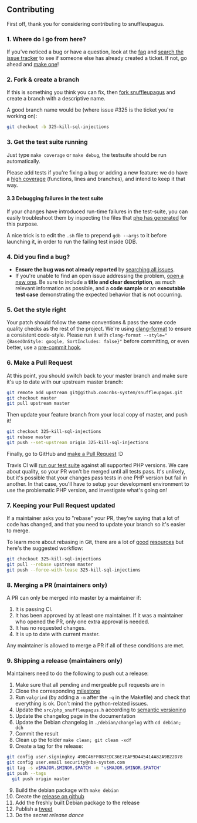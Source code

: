 ## Contributing

First off, thank you for considering contributing to snuffleupagus.

### 1. Where do I go from here?

If you've noticed a bug or have a question,
look at the [faq](https://snuffleupagus.readthedocs.io/faq.html) and
[search the issue tracker](https://github.com/nbs-system/snuffleupagus/issues)
to see if someone else has already created a ticket. If not, go ahead and
[make one](https://github.com/nbs-system/snuffleupagus/issues/new)!

### 2. Fork & create a branch

If this is something you think you can fix,
then [fork snuffleupagus](https://help.github.com/articles/fork-a-repo) and
create a branch with a descriptive name.

A good branch name would be (where issue #325 is the ticket you're working on):

```sh
git checkout -b 325-kill-sql-injections
```

### 3. Get the test suite running

Just type `make coverage` or `make debug`, the testsuite should be run
automatically.

Please add tests if you're fixing a bug or adding a new feature: we do have a
[high coverage](https://coveralls.io/github/nbs-system/snuffleupagus?branch=master)
(functions, lines and branches), and intend to keep it that way.

#### 3.3 Debugging failures in the test suite

If your changes have introduced run-time failures in the test-suite, you can
easily troubleshoot them by inspecting the files that
[php has generated](https://qa.php.net/write-test.php#analyzing-failing-tests)
for this purpose.

A nice trick is to edit the `.sh` file to prepend `gdb --args` to it before
launching it, in order to run the failing test inside GDB.


### 4. Did you find a bug?

* **Ensure the bug was not already reported** by
  [searching all issues](https://github.com/nbs-system/snuffleupagus/issues?q=).
* If you're unable to find an open issue addressing the problem,
  [open a new one](https://github.com/nbs-system/snuffleupagus/issues/new).
  Be sure to include a **title and clear description**,
  as much relevant information as possible, and a **code sample**
  or an **executable test case** demonstrating the expected behavior that is not
  occurring.


### 5. Get the style right

Your patch should follow the same conventions & pass the same code quality
checks as the rest of the project. We're using [clang-format](http://clang.llvm.org/docs/ClangFormat.html) to
ensure a consistent code-style. Please run it with `clang-format --style="{BasedOnStyle: google, SortIncludes: false}"`
before committing, or even better, use a [pre-commit hook](https://github.com/andrewseidl/githook-clang-format).

### 6. Make a Pull Request

At this point, you should switch back to your master branch and make sure it's
up to date with our upstream master branch:

```sh
git remote add upstream git@github.com:nbs-system/snuffleupagus.git
git checkout master
git pull upstream master
```

Then update your feature branch from your local copy of master, and push it!

```sh
git checkout 325-kill-sql-injections
git rebase master
git push --set-upstream origin 325-kill-sql-injections
```

Finally, go to GitHub and [make a Pull Request](https://help.github.com/articles/creating-a-pull-request) :D

Travis CI will [run our test suite](https://travis-ci.org/nbs-system/snuffleupagus)
against all supported PHP versions. We care about quality, so your PR won't be
merged until all tests pass. It's unlikely, but it's possible that your changes
pass tests in one PHP version but fail in another. In that case, you'll have to
setup your development environment to use the problematic PHP version, and
investigate what's going on!

### 7. Keeping your Pull Request updated

If a maintainer asks you to "rebase" your PR, they're saying that a lot of code
has changed, and that you need to update your branch so it's easier to merge.

To learn more about rebasing in Git, there are a lot of [good](http://git-scm.com/book/en/Git-Branching-Rebasing)
[resources](https://help.github.com/articles/interactive-rebase) but here's the suggested workflow:

```sh
git checkout 325-kill-sql-injections
git pull --rebase upstream master
git push --force-with-lease 325-kill-sql-injections
```

### 8. Merging a PR (maintainers only)

A PR can only be merged into master by a maintainer if:

1. It is passing CI.
2. It has been approved by at least one maintainer. If it was a maintainer who
   opened the PR, only one extra approval is needed.
3. It has no requested changes.
4. It is up to date with current master.

Any maintainer is allowed to merge a PR if all of these conditions are met.

### 9. Shipping a release (maintainers only)

Maintainers need to do the following to push out a release:

1. Make sure that all pending and mergeable pull requests are in
2. Close the corresponding
	 [milestone](https://github.com/nbs-system/snuffleupagus/milestones)
2. Run `valgrind` (by adding a `-m` after the `-q` in the Makefile) and check that everything is ok.
   Don't mind the python-related issues.
3. Update the `src/php_snuffleupagus.h` according to [semantic versioning](https://semver.org/)
4. Update the changelog page in the documentation
5. Update the Debian changelog in `./debian/changelog` with `cd debian; dch`
6. Commit the result
7. Clean up the folder `make clean; git clean -xdf`
8. Create a tag for the release:

  ```sh
  git config user.signingkey 498C46FF087EDC36E7EAF9D445414A82A9B22D78
  git config user.email security@nbs-system.com
  git tag -s v$MAJOR.$MINOR.$PATCH -m "v$MAJOR.$MINOR.$PATCH"
  git push --tags
	git push origin master
  ```

9. Build the debian package with `make debian`
10. Create the [release on github](https://github.com/nbs-system/snuffleupagus/releases)
11. Add the freshly built Debian package to the release
12. Publish a [tweet](https://twitter.com/sp_php)
13. Do the *secret release dance*
